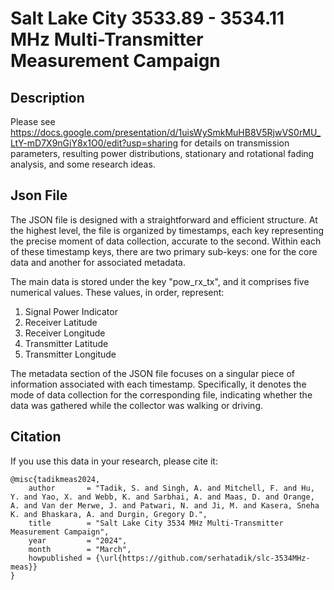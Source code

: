 # Salt Lake City 3533.89 - 3534.11 MHz Multi-Transmitter Measurement Campaign

## Description
Please see https://docs.google.com/presentation/d/1uisWySmkMuHB8V5RjwVS0rMU_LtY-mD7X9nGiY8x1O0/edit?usp=sharing for details on transmission parameters, resulting power distributions, stationary and rotational fading analysis, and some research ideas.

## Json File
The JSON file is designed with a straightforward and efficient structure. At the highest level, the file is organized by timestamps, each key representing the precise moment of data collection, accurate to the second. Within each of these timestamp keys, there are two primary sub-keys: one for the core data and another for associated metadata.

The main data is stored under the key "pow_rx_tx", and it comprises five numerical values. These values, in order, represent:

1. Signal Power Indicator
2. Receiver Latitude
3. Receiver Longitude
4. Transmitter Latitude
5. Transmitter Longitude

The metadata section of the JSON file focuses on a singular piece of information associated with each timestamp. Specifically, it denotes the mode of data collection for the corresponding file, indicating whether the data was gathered while the collector was walking or driving.

## Citation
If you use this data in your research, please cite it:

```
@misc{tadikmeas2024,
    author       = "Tadik, S. and Singh, A. and Mitchell, F. and Hu, Y. and Yao, X. and Webb, K. and Sarbhai, A. and Maas, D. and Orange, A. and Van der Merwe, J. and Patwari, N. and Ji, M. and Kasera, Sneha K. and Bhaskara, A. and Durgin, Gregory D.",
    title        = "Salt Lake City 3534 MHz Multi-Transmitter Measurement Campaign",
    year         = "2024",
    month        = "March",
    howpublished = {\url{https://github.com/serhatadik/slc-3534MHz-meas}}
}
```
